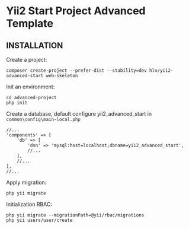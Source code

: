 # Yii2 Start Project Advanced Template

## INSTALLATION

Create a project:
```
composer create-project --prefer-dist --stability=dev hlv/yii2-advanced-start web-skeleton
```

Init an environment:

```
cd advanced-project
php init
```

Create a database, default configure yii2_advanced_start in `common\config\main-local.php`

```
//...
'components' => [
    'db' => [
        'dsn' => 'mysql:host=localhost;dbname=yii2_advanced_start',
        //...
    ],
    //...
],
//...
```

Apply migration:

```
php yii migrate
```

Initialization RBAC:

```
php yii migrate --migrationPath=@yii/rbac/migrations
php yii users/user/create
```